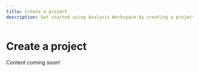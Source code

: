 ```yaml
---
title: Create a project
description: Get started using Analysis Workspace by creating a project.
---
```


# Create a project

Content coming soon!